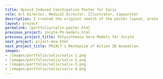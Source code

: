 ```yaml
---
title: Opioid Induced Constipation Poster for Salix
role: Art Director, Medical Director, Illustrator, Copywriter
description: I created the original sketch of the poster layout, wrote and referenced all copy, and created the final artwork. I then worked with a graphic designer who laid out the final design with my art direction. This is a patient-friendly poster to help explain how opioids may lead to opioid-induced constipation. A Bristol stool chart is included in order to help facilitate in-office conversations with their doctor. 
layout: project
permalink: /portfolio/salix-poster.html
previous_project: incyte-PV-models.html
previous_project_title: Polycythemia Vera Models for Incyte
next_project: prialt-moa.html
next_project_title: PRIALT's Mechanism of Action 3D Animation
images:
- /images/portfolio/salix/salix-1.png
- /images/portfolio/salix/salix-2.png
- /images/portfolio/salix/salix-3.png
- /images/portfolio/salix/salix-4.png
---
```

